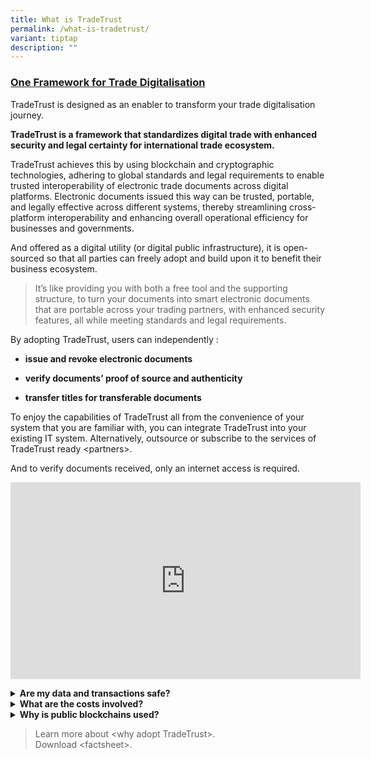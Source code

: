 ```yaml
---
title: What is TradeTrust
permalink: /what-is-tradetrust/
variant: tiptap
description: ""
---
```

<h3><strong><u>One Framework for Trade Digitalisation</u></strong></h3>
<p>TradeTrust is designed as an enabler to transform your trade digitalisation
journey.</p>
<p><strong>TradeTrust is a framework that standardizes digital trade with enhanced security and legal certainty for international trade ecosystem.</strong>
</p>
<p>TradeTrust achieves this by using blockchain and cryptographic technologies,
adhering to global standards and legal requirements to enable trusted interoperability
of electronic trade documents across digital platforms. Electronic documents
issued this way can be trusted, portable, and legally effective across
different systems, thereby streamlining cross-platform interoperability
and enhancing overall operational efficiency for businesses and governments.</p>
<p>And offered as a digital utility (or digital public infrastructure), it
is open-sourced so that all parties can freely adopt and build upon it
to benefit their business ecosystem.</p>
<blockquote>
<p>It’s like providing you with both a free tool and the supporting structure,
to turn your documents into smart electronic documents that are portable
across your trading partners, with enhanced security features, all while
meeting standards and legal requirements.</p>
</blockquote>
<p>By adopting TradeTrust, users can independently :</p>
<ul data-tight="true" class="tight">
<li>
<p><strong>issue and revoke electronic documents</strong>
</p>
</li>
<li>
<p><strong>verify documents’ proof of source and authenticity</strong>
</p>
</li>
<li>
<p><strong>transfer titles for transferable documents</strong>
</p>
</li>
</ul>
<p>To enjoy the capabilities of TradeTrust all from the convenience of your
system that you are familiar with, you can integrate TradeTrust into your
existing IT system. Alternatively, outsource or subscribe to the services
of TradeTrust ready &lt;partners&gt;.</p>
<p>And to verify documents received, only an internet access is required.</p>
<p></p>
<div class="iframe-wrapper">
<iframe height="315" width="560" allowfullscreen="true" frameborder="0" src="https://www.youtube.com/embed/-YD21elPXxs?si=SiP7FweDc7l28yxW"></iframe>
</div>
<p></p>
<div data-type="detailGroup" class="isomer-accordion isomer-accordion-white">
<details class="isomer-details">
<summary><strong>Are my data and transactions safe?</strong>
</summary>
<div data-type="detailsContent" class="isomer-details-content">
<p>Your data resides in the electronic document files generated and is not
written into the public blockchain so as to preserves data confidentiality.
Only the title ownership is recorded on one of the selected blockchain
for title documents.</p>
<p></p>
<p>And the security and reliability of TradeTrust is ensured through the
vulnerability assessment and penetration testing of the Smart Contract
Code conducted by a third-party specialist, Ernst &amp; Young.</p>
</div>
</details>
<details class="isomer-details">
<summary><strong>What are the costs involved?</strong>
</summary>
<div data-type="detailsContent" class="isomer-details-content">
<p>TradeTrust is free for all to use, and anyone can implement it using the
set of pre-built software components.</p>
<p></p>
<p>Other costs may include outsource fee for the integration of TradeTrust
into your IT system and/or subscription service from TradeTrust ready &lt;partners&gt;.</p>
<p></p>
<p>And depending on your role in the supply chain, transaction costs such
as blockchain gas fees may apply. Below are the estimated fees (USD) computed
as at 2 Feb 2023 for a typical series of transactions from the issuance
to surrender of electronic bill of lading (<em>costs distributed among different stakeholders)</em>:</p>
<ul data-tight="true" class="tight">
<li>
<p>Estimated Fees on Ethereum: &lt; USD $20</p>
</li>
<li>
<p>Estimated Fees on Polygon: &lt; USD $0.16</p>
</li>
</ul>
<p></p>
<p>Reach out to us to learn more about the costs and what you can save on
manual processing and courier costs by going digital.</p>
</div>
</details>
<details class="isomer-details">
<summary><strong>Why is public blockchains used?</strong>
</summary>
<div data-type="detailsContent" class="isomer-details-content">
<p>TradeTrust utilizes public Blockchain or Distributed Ledger Technology
to demonstrate provenance, essential for the legitimacy of documents such
as Bills of Lading. Non-Fungible Tokens (NFTs) are used to ensure the singularity
of the record for transferable documents, with blockchain recording the
NFT transactions to electronically endorse and transfer the ownership of
a document among stakeholders along a trade flow. This choice was deliberate
to <strong>eliminate the need for a central authority</strong> or body to
govern the network and gatekeep participation, allowing for an open and
interoperable system for all international parties to participate seamlessly.</p>
<p></p>
</div>
</details>
</div>
<p></p>
<blockquote>
<p>Learn more about &lt;why adopt TradeTrust&gt;.
<br>Download &lt;factsheet&gt;.</p>
</blockquote>
<p></p>